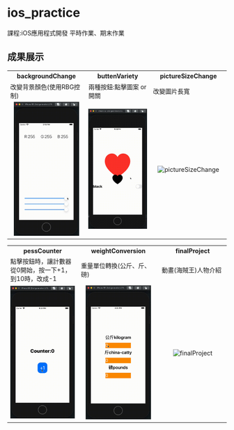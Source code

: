 # ios_practice

課程:iOS應用程式開發 平時作業、期末作業

## 成果展示
<table>
  <tr>
    <th width="250">backgroundChange</th>
    <th width="250">buttenVariety</th>
    <th width="250">pictureSizeChange</th>
  </tr>
  <tr>
    <td>改變背景顏色(使用RBG控制)</td>
    <td>兩種按鈕:點擊圖案 or 開關</td>
    <td>改變圖片長寬</td>
  </tr>
  <tr>
    <td align="center"><img src="https://github.com/penglingg/ios_practice/blob/main/backgroundcolor.gif" width="150" alt="backgroundChange"></td>
    <td align="center"><img src="https://github.com/penglingg/ios_practice/blob/main/buttenVariety.gif" width="150" alt="buttenVariety"></td>
    <td align="center"><img src="https://github.com/penglingg/ios_practice/blob/main/pictureSizeChange.gif" width="150" alt="pictureSizeChange"></td>
  </tr>
</table>
<table>
  <tr>
    <th width="250">pessCounter</th>
    <th width="250">weightConversion</th>
    <th width="250">finalProject</th>
  </tr>
  <tr>
    <td>點擊按鈕時，讓計數器從0開始，按一下+1，到10時，改成-1</td>
    <td>重量單位轉換(公斤、斤、磅)</td>
    <td>動畫(海賊王)人物介紹</td>
  </tr>
  <tr>
    <td align="center"><img src="https://github.com/penglingg/ios_practice/blob/main/pressCounter.gif" width="150" alt="pessCounter"></td>
    <td align="center"><img src="https://github.com/penglingg/ios_practice/blob/main/weightConversion.gif" width="150" alt="weightConversion"></td>
    <td align="center"><img src="https://github.com/penglingg/ios_practice/blob/main/finalproject.gif" width="150" alt="finalProject"></td>
  </tr>
</table>
